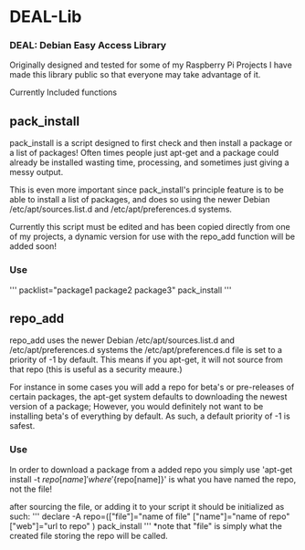 DEAL-Lib
======
### DEAL: Debian Easy Access Library

Originally designed and tested for some of my Raspberry Pi Projects 
I have made this library public so that everyone may take advantage of it.

Currently Included functions

## pack_install
pack_install is a script designed to first check and then install a package or a list of packages!
Often times people just apt-get and a package could already be installed wasting time, processing,
and sometimes just giving a messy output. 

This is even more important since pack_install's principle feature is to be able to install a list of packages,
and does so using the newer Debian /etc/apt/sources.list.d and /etc/apt/preferences.d systems.

Currently this script must be edited and has been copied directly from one of my projects,
a dynamic version for use with the repo_add function will be added soon!

### Use

'''
packlist="package1 package2 package3"
pack_install
'''


## repo_add
repo_add uses the newer Debian /etc/apt/sources.list.d and /etc/apt/preferences.d systems
the /etc/apt/preferences.d file is set to a priority of -1 by default. 
This means if you apt-get, it will not source from that repo (this is useful as a security meaure.)

For instance in some cases you will add a repo for beta's or pre-releases of certain packages,
the apt-get system defaults to downloading the newest version of a package; However,
you would definitely not want to be installing beta's of everything by default. 
As such, a default priority of -1 is safest.

### Use

In order to download a package from a added repo you simply use 'apt-get install -t ${repo[name]}'
where '${repo[name]}' is what you have named the repo, not the file!

after sourcing the file, or adding it to your script it should be initialized as such:
'''
declare -A repo=(["file"]="name of file" ["name"]="name of repo" ["web"]="url to repo" )
pack_install
'''
*note that "file" is simply what the created file storing the repo will be called.
